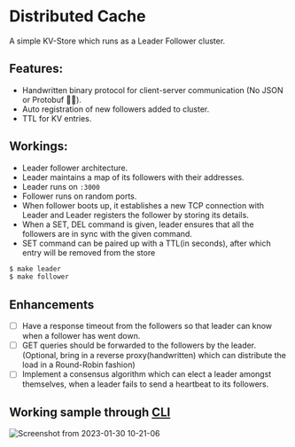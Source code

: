 # Distributed Cache

A simple KV-Store which runs as a Leader Follower cluster. 

## Features:
- Handwritten binary protocol for client-server communication (No JSON or Protobuf 🙅‍♂️).
- Auto registration of new followers added to cluster.
- TTL for KV entries.

## Workings:

- Leader follower architecture.
- Leader maintains a map of its followers with their addresses.
- Leader runs on `:3000`
- Follower runs on random ports.
- When follower boots up, it establishes a new TCP connection with Leader and Leader registers the follower by storing its details.
- When a SET, DEL command is given, leader ensures that all the followers are in sync with the given command.
- SET command can be paired up with a TTL(in seconds), after which entry will be removed from the store

```sh
$ make leader
$ make follower
```

## Enhancements

- [ ] Have a response timeout from the followers so that leader can know when a follower has went down.
- [ ] GET queries should be forwarded to the followers by the leader. (Optional, bring in a reverse proxy(handwritten) which can distribute the load in a Round-Robin fashion)
- [ ] Implement a consensus algorithm which can elect a leader amongst themselves, when a leader fails to send a heartbeat to its followers.

## Working sample through [CLI](https://github.com/humanbeeng/kv-cli)

![Screenshot from 2023-01-30 10-21-06](https://user-images.githubusercontent.com/37271977/215390645-a0a9debd-3378-4860-827d-2e960ed25f67.png)
